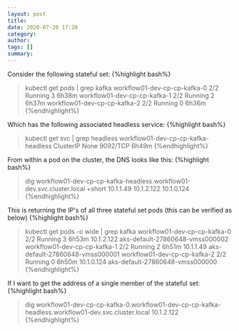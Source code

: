 ```yaml
---
layout: post
title: 
date: 2020-07-20 17:20
category: 
author: 
tags: []
summary: 
---
```

Consider the following stateful set:
{%highlight bash%}
> kubectl get pods | grep kafka
workflow01-dev-cp-cp-kafka-0                           2/2     Running            3          6h38m
workflow01-dev-cp-cp-kafka-1                           2/2     Running            2          6h37m
workflow01-dev-cp-cp-kafka-2                           2/2     Running            0          6h36m
{%endhighlight%}

Which has the following associated headless service:
{%highlight bash%}
> kubectl get svc | grep headless
workflow01-dev-cp-cp-kafka-headless       ClusterIP   None           <none>        9092/TCP            6h49m
{%endhighlight%}

From within a pod on the cluster, the DNS looks like this:
{%highlight bash%}
> dig workflow01-dev-cp-cp-kafka-headless.workflow01-dev.svc.cluster.local +short
10.1.1.49
10.1.2.122
10.1.0.124
{%endhighlight%}

This is returning the IP's of all three stateful set pods (this can be verified as below)
{%highlight bash%}
> kubectl get pods -o wide  | grep kafka
workflow01-dev-cp-cp-kafka-0      2/2     Running    3  6h53m   10.1.2.122   aks-default-27860648-vmss000002
workflow01-dev-cp-cp-kafka-1      2/2     Running    2  6h51m   10.1.1.49    aks-default-27860648-vmss000001
workflow01-dev-cp-cp-kafka-2      2/2     Running    0  6h50m   10.1.0.124   aks-default-27860648-vmss000000
{%endhighlight%}

If I want to get the address of a single member of the stateful set:
{%highlight bash%}
> dig workflow01-dev-cp-cp-kafka-0.workflow01-dev-cp-cp-kafka-headless.workflow01-dev.svc.cluster.local
10.1.2.122
{%endhighlight%}






